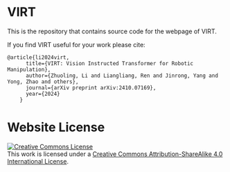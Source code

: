 # VIRT

This is the repository that contains source code for the webpage of VIRT.

If you find VIRT useful for your work please cite:
```
@article{li2024virt,
      title={VIRT: Vision Instructed Transformer for Robotic Manipulation},
      author={Zhuoling, Li and Liangliang, Ren and Jinrong, Yang and Yong, Zhao and others},
      journal={arXiv preprint arXiv:2410.07169},
      year={2024}
    }
```

# Website License
<a rel="license" href="http://creativecommons.org/licenses/by-sa/4.0/"><img alt="Creative Commons License" style="border-width:0" src="https://i.creativecommons.org/l/by-sa/4.0/88x31.png" /></a><br />This work is licensed under a <a rel="license" href="http://creativecommons.org/licenses/by-sa/4.0/">Creative Commons Attribution-ShareAlike 4.0 International License</a>.
